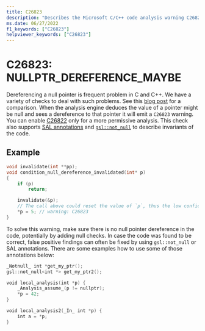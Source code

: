 ```yaml
---
title: C26823
description: "Describes the Microsoft C/C++ code analysis warning C26823, its causes, and how to address it."
ms.date: 06/27/2022
f1_keywords: ["C26823"]
helpviewer_keywords: ["C26823"]
---
```


# C26823: NULLPTR_DEREFERENCE_MAYBE

Dereferencing a null pointer is frequent problem in C and C++. We have a variety of checks to deal with such problems. See this [blog post](https://devblogs.microsoft.com/cppblog/improved-null-pointer-dereference-detection-in-visual-studio-2022-version-17-0-preview-4/) for a comparison. When the analysis engine deduces the value of a pointer might be null and sees a dereference to that pointer it will emit a  `C26823` warning. You can enable [C26822](../code-quality/c26822.md) only for a more permissive analysis. This check also supports [SAL annotations](../code-quality/understanding-sal.md) and [`gsl::not_null`](https://github.com/microsoft/GSL) to describe invariants of the code.


## Example

```cpp
void invalidate(int **pp);
void condition_null_dereference_invalidated(int* p)
{
    if (p)
        return;

    invalidate(&p);
    // The call above could reset the value of `p`, thus the low confidence warning.
    *p = 5; // warning: C26823
}
```

To solve this warning, make sure there is no null pointer dereference in the code, potentially by adding null checks. In case the code was found to be correct, false positive findings can often be fixed by using `gsl::not_null` or SAL annotations. There are some examples how to use some of those annotations below:

```cpp
_Notnull_ int *get_my_ptr(); 
gsl::not_null<int *> get_my_ptr2(); 

void local_analysis(int *p) { 
    _Analysis_assume_(p != nullptr); 
    *p = 42; 
} 

void local_analysis2(_In_ int *p) { 
    int a = *p; 
} 
```